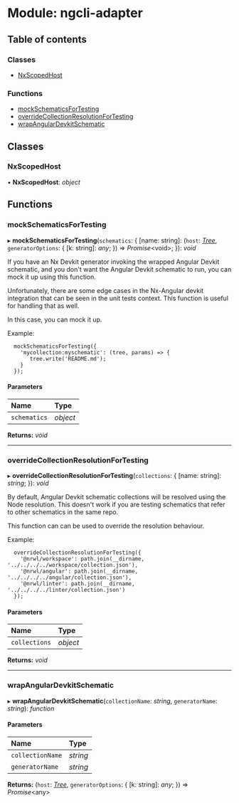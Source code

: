 # Module: ngcli-adapter

## Table of contents

### Classes

- [NxScopedHost](/latest/angular/nx-devkit/ngcli_adapter#nxscopedhost)

### Functions

- [mockSchematicsForTesting](/latest/angular/nx-devkit/ngcli_adapter#mockschematicsfortesting)
- [overrideCollectionResolutionForTesting](/latest/angular/nx-devkit/ngcli_adapter#overridecollectionresolutionfortesting)
- [wrapAngularDevkitSchematic](/latest/angular/nx-devkit/ngcli_adapter#wrapangulardevkitschematic)

## Classes

### NxScopedHost

• **NxScopedHost**: *object*

## Functions

### mockSchematicsForTesting

▸ **mockSchematicsForTesting**(`schematics`: { [name: string]: (`host`: [*Tree*](/latest/angular/nx-devkit/index#tree), `generatorOptions`: { [k: string]: *any*;  }) => *Promise*<void\>;  }): *void*

If you have an Nx Devkit generator invoking the wrapped Angular Devkit schematic,
and you don't want the Angular Devkit schematic to run, you can mock it up using this function.

Unfortunately, there are some edge cases in the Nx-Angular devkit integration that
can be seen in the unit tests context. This function is useful for handling that as well.

In this case, you can mock it up.

Example:

```
  mockSchematicsForTesting({
    'mycollection:myschematic': (tree, params) => {
       tree.write('README.md');
    }
  });

```

#### Parameters

| Name | Type |
| :------ | :------ |
| `schematics` | *object* |

**Returns:** *void*

___

### overrideCollectionResolutionForTesting

▸ **overrideCollectionResolutionForTesting**(`collections`: { [name: string]: *string*;  }): *void*

By default, Angular Devkit schematic collections will be resolved using the Node resolution.
This doesn't work if you are testing schematics that refer to other schematics in the
same repo.

This function can can be used to override the resolution behaviour.

Example:

```
  overrideCollectionResolutionForTesting({
    '@nrwl/workspace': path.join(__dirname, '../../../../workspace/collection.json'),
    '@nrwl/angular': path.join(__dirname, '../../../../angular/collection.json'),
    '@nrwl/linter': path.join(__dirname, '../../../../linter/collection.json')
  });

```

#### Parameters

| Name | Type |
| :------ | :------ |
| `collections` | *object* |

**Returns:** *void*

___

### wrapAngularDevkitSchematic

▸ **wrapAngularDevkitSchematic**(`collectionName`: *string*, `generatorName`: *string*): *function*

#### Parameters

| Name | Type |
| :------ | :------ |
| `collectionName` | *string* |
| `generatorName` | *string* |

**Returns:** (`host`: [*Tree*](/latest/angular/nx-devkit/index#tree), `generatorOptions`: { [k: string]: *any*;  }) => *Promise*<any\>
